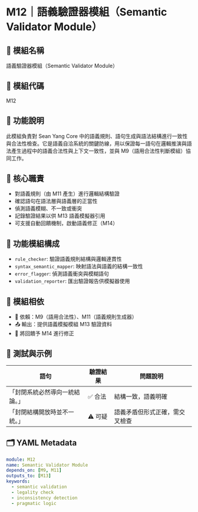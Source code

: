 # M12｜語義驗證器模組（Semantic Validator Module）

## 🧩 模組名稱
語義驗證器模組（Semantic Validator Module）

## 🧭 模組代碼
M12

## 🧠 功能說明
此模組負責對 Sean Yang Core 中的語義規則、語句生成與語法結構進行一致性與合法性檢查。它是語義自洽系統的關鍵防線，用以保證每一語句在邏輯推演與語法產生過程中的語義合法性與上下文一致性，並與 M9（語用合法性判斷模組）協同工作。

## 📌 核心職責
- 對語義規則（由 M11 產生）進行邏輯結構驗證
- 確認語句在語法層與語義層的正當性
- 偵測語義模糊、不一致或衝突
- 記錄驗證結果以供 M13 語義模擬器引用
- 可支援自動回饋機制，啟動語義修正（M14）

## 🔧 功能模組構成
- `rule_checker`: 驗證語義規則結構與邏輯連貫性
- `syntax_semantic_mapper`: 映射語法與語義的結構一致性
- `error_flagger`: 偵測語義衝突與模糊語句
- `validation_reporter`: 匯出驗證報告供模擬器使用

## 🧬 模組相依
- 🔗 依賴：M9（語用合法性）、M11（語義規則生成器）
- 📤 輸出：提供語義模擬模組 M13 驗證資料
- 🔁 將回饋予 M14 進行修正

## 🧪 測試與示例
| 語句                         | 驗證結果 | 問題說明                       |
|------------------------------|----------|--------------------------------|
| 「封閉系統必然導向一統結論。」 | ✅ 合法   | 結構一致，語義明確             |
| 「封閉結構開放時並不一統。」 | ⚠️ 可疑  | 語義矛盾但形式正確，需交叉檢查 |

## 🗂️ YAML Metadata

```yaml
module: M12
name: Semantic Validator Module
depends_on: [M9, M11]
outputs_to: [M13]
keywords:
  - semantic validation
  - legality check
  - inconsistency detection
  - pragmatic logic

